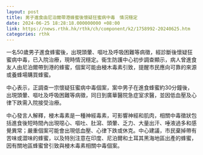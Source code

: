 ```yaml
---
layout: post
title: 男子進食由尼泊爾帶港蜂蜜後懷疑狂蜜病中毒　情況穩定
date: 2024-06-25 18:28:18.000000000 +08:00
link: https://news.rthk.hk/rthk/ch/component/k2/1758992-20240625.htm
categories: rthk
---
```


一名50歲男子進食蜂蜜後，出現頭暈、嘔吐及呼吸困難等病徵，經診斷後懷疑狂蜜病中毒，已入院治療，現時情況穩定。衞生防護中心初步調查顯示，病人曾進食友人由尼泊爾帶到港的蜂蜜，個案可能由梫木毒素引致，提醒市民應向可靠的來源或養蜂場購買蜂蜜。

中心表示，正調查一宗懷疑狂蜜病中毒個案，案中男子在進食蜂蜜約30分鐘後，出現頭暈、嘔吐及呼吸困難等病徵，同日到廣華醫院急症室求醫，並因低血壓及心律下跌需入院接受治療。

中心發言人解釋，梫木毒素是一種神經毒素，可影響神經和肌肉，相關中毒徵狀包括進食後短時間內出現噁心、嘔吐、肚瀉、頭暈、乏力、大量出汗、唾液過多和感覺異常；嚴重個案可能會出現低血壓、心律下跌或休克。中心建議，市民棄掉帶有苦味或澀味的蜂蜜，以及特別注意在印度、尼泊爾和土耳其黑海地區出產的蜂蜜，因有關地區蜂蜜曾引致與梫木毒素相關中毒個案。
